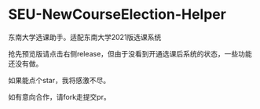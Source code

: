 # SEU-NewCourseElection-Helper

东南大学选课助手。适配东南大学2021版选课系统

抢先预览版请点击右侧release，但由于没看到开通选课后系统的状态，一些功能还没有做。

如果能点个star，我将感激不尽。

如有意向合作，请fork走提交pr。
